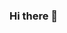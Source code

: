 ### Hi there 👋

<!--

This is really a simple attempt to host my sitemapes on github. I know, everyone says it has to be on your site but.... others seem to be providing a service. So, let's see where this takes us.
If you have a suggestion or alternative plan, feel free to let me know.
I have tried to protect myself from anyone trying to mess with my site...I just ask.. please don't.
If you see something that can help you...it's yours..you know C\C\P
I'll start off with basic site maps:
sitemap.txt
sitemap.xml
sitemap_image.xml
sitemap_index.xml

Goal is to also add a video sitemap and see if meta tags can help too.

Yes, I know that google and everyone else screams that no one looks at it. But have you noticed that on any report, you get docked for it?? They say, it may not affect the outcome, but it does. Would like a few thoughts on that...when you have time.

So, once again, this is just a simple exercise. If you have a thought or words of advice, they are always welcome. Feel free to reach out to me as well:

peter@pjsinsures.com

https://savemorewith.pjsinsures.com

https://facebook.com/pjsinsures

https://twitter.com/pjsinsures

So, the following is kinda like my elevator pitch...

PJS Insurance Services helps you in Mesa, Arizona with Auto | Home | Pet | Life Insurance. As your Independent Insurance Agency you have access to Top-Tier Companies, Customized Coverages, and the Lowest Prices. This is my promise to you.



-->
